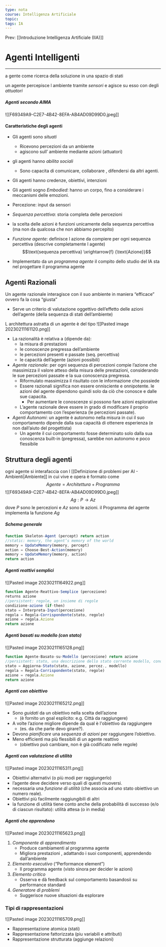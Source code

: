 ```yaml
---
type: nota
course: Intelligenza Artificiale
topic: 
tags: IA
---
```


Prev: [[Introduzione Intelligenza Artificiale (IIA)]]

# Agenti Intelligenti
---
a gente come ricerca della soluzione in una spazio di stati 

un agente percepisce l ambiente tramite _sensori_ e agisce su esso con degli _attuatori_
##### Agenti secondo AIMA
![[F69349A9-C2E7-4B42-8EFA-AB4AD09D99D0.jpeg]]
#### Caratteristiche  degli agenti 

- Gli agenti sono _situati_
	-  Ricevono percezioni da un ambiente
	- agiscono sull’ ambiente mediante azioni (attuatori)
- gli agenti hanno _abilita sociali_
	- Sono capacita di comunicare, collaborare , difendersi da altri agenti.
- Gli agenti hanno credenze, obiettivi, intenzioni 
- Gli agenti sogno _Embodied_: hanno un corpo, fino a considerare i meccanismi delle emozioni.


- Percezione: input da sensori 
- _Sequenza percettiva_: storia completa delle percezioni 
- la scelta delle azioni è funzioni unicamente della sequenza percettiva (ma non da qualcosa che non abbiamo percepito)
- _Funzione agente_: definisce l azione da compiere per ogni sequenza percettiva (descrive completamente l agente)
$$\text{sequenza percettiva}  \xrightarrow{f}   {\text{Azione}}$$
- Implementato da un _programma agente_
 il compito dello studio del IA sta nel progettare il programma agente
 

## Agenti Razionali 
Un agente razionale interagisce con il suo ambiente in maniera “efficace” ovvero fa la cosa “giusta”
-  Serve un criterio di valutazione oggettivo dell’effetto delle azioni dell’agente (della sequenza di stati dell’ambiente)

L architettura astratta di un agente è del tipo
![[Pasted image 20230211161120.png]]



- La razionalità è relativa a (dipende da): 
	-  la misura di prestazioni
	-  le conoscenze pregressa dell’ambiente 
	-  le percezioni presenti e passate (seq. percettiva) 
	-  le capacità dell’agente (azioni possibili) 
- _Agente razionale_: per ogni sequenza di percezioni compie l’azione che massimizza il valore atteso della misura delle prestazioni, considerando le sue percezioni passate e la sua conoscenza pregressa.
	- Riformulato massimizza il risultato con le informazione che possiede
	- Essere razionali significa non essere onnisciente e onnipotente. le azioni del  agente dipendono quindi solo da ciò che conosce e dalle sue capacita.
		- Per aumentare le conoscenze si possono fare azioni esplorative
	- L’agente razionale deve essere in grado di modificare il proprio comportamento con l’esperienza (le percezioni passate).
- _Agenti Autonomi_: un agente è autonomo nella misura in cui il suo comportamento dipende dalla sua capacità di ottenere esperienza (e non dall’aiuto del progettista)
	- Un agente il cui comportamento fosse determinato solo dalla sua conoscenza built-in (pregressa), sarebbe non autonomo e poco flessibile

## Struttura degli agenti
ogni agente si interafaccia con l [[Definizione di problemi per AI - Ambienti|Ambiente]] in cui vive e opera
è formato come
$$Agente = Architettura + Programma$$
![[F69349A9-C2E7-4B42-8EFA-AB4AD09D99D0.jpeg]]
$$Ag: P \rightarrow Az$$
dove $P$ sono le percezioni e $Az$ sono le azioni. il Programma del agente implementa la funzione $Ag$

##### Schema generale
```js
function Skeleton-Agent (percept) return action
//static: memory, the agent’s memory of the world 
memory = UpdateMemory(memory, percept)
action = Choose-Best-Action(memory) 
memory = UpdateMemory(memory, action) 
return action
```

##### Agenti reattivi semplici
![[Pasted image 20230211164922.png]]
```js
function Agente-Reattivo-Semplice (percezione)
returns azione
//persistent: regole, un insieme di regole 
condizione-azione (if-then) 
stato = Interpreta-Input(percezione) 
regola = Regola-Corrispondente(stato, regole) 
azione = regola.Azione 
return azione
```
##### Agenti basati su modello (con stato)
![[Pasted image 20230211165128.png]]
```js
function Agente-Basato-su-Modello (percezione) return azione
//persistent: stato, una descrizione dello stato corrente modello, conoscenza del mondo regole, un insieme di regole condizione-azione azione, l’azione più recente
stato = Aggiorna-Stato(stato, azione, percez., modello) 
regola = Regola-Corrispondente(stato, regole)
azione = regola.Azione
return azione
```
##### Agenti con obiettivo
![[Pasted image 20230211165212.png]]
- Sono _guidati_ da un obiettivo nella scelta dell’azione 
	- (è fornito un goal esplicito: e.g. Città da raggiungere) 
-  A volte l’azione migliore dipende da qual è l'obiettivo da raggiungere 
	- (es. da che parte devo girare?). 
-  Devono _pianificare_ una _sequenza di azioni_ per raggiungere l’obiettivo. 
-  Meno efficienti ma più flessibili di un agente reattivo
	-  (obiettivo può cambiare, non è già codificato nelle regole) 
##### Agenti con valutazione di utilità
![[Pasted image 20230211165311.png]]
- Obiettivi alternativi (o più modi per raggiungerlo) 
-  l’agente deve decidere verso quali di questi muoversi. 
-  necessaria una _funzione di utilità_ (che associa ad uno stato obiettivo un numero reale). 
-  Obiettivi più facilmente raggiungibili di altri 
- la funzione di utilità tiene conto anche della probabilità di successo (e/o di ciascun risultato): utilità attesa (o in media)

##### Agenti che apprendono
![[Pasted image 20230211165623.png]]
1. _Componente di apprendimento_ 
	- Produce cambiamenti al programma agente 
	- Migliora prestazioni , adattando i suoi componenti, apprendendo dall’ambiente
2.  _Elemento esecutivo_ (“Performance element”) 
	- Il programma agente (visto sinora per decider le azioni) 
3.  _Elemento critico_ 
	- Osserva e dà feedback sul comportamento basandosii su performance standard
4.  _Generatore di problemi_ 
	- Suggerisce nuove situazioni da esplorare


### Tipi di rappresentazioni
![[Pasted image 20230211165709.png]]
- Rappresentazione atomica (stati) 
- Rappresentazione fattorizzata (piu variabili e attributi) 
- Rappresentazione strutturata (aggiunge relazioni)